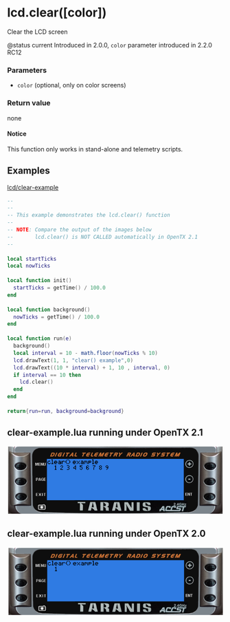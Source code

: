 # lcd.clear\(\[color\]\)

Clear the LCD screen

@status current Introduced in 2.0.0, `color` parameter introduced in 2.2.0 RC12

### Parameters

* `color` \(optional, only on color screens\)

### Return value

none

#### Notice

This function only works in stand-alone and telemetry scripts.

## Examples

[lcd/clear-example](https://raw.githubusercontent.com/opentx/lua-reference-guide/opentx_2.2/lcd/clear-example.lua)

```lua
--
--
-- This example demonstrates the lcd.clear() function
--
-- NOTE: Compare the output of the images below
--       lcd.clear() is NOT CALLED automatically in OpenTX 2.1
--

local startTicks
local nowTicks

local function init()
  startTicks = getTime() / 100.0
end

local function background()
  nowTicks = getTime() / 100.0
end

local function run(e)
  background()
  local interval = 10 - math.floor(nowTicks % 10)
  lcd.drawText(1, 1, "clear() example",0)
  lcd.drawText((10 * interval) + 1, 10 , interval, 0)
  if interval == 10 then
    lcd.clear()
  end
end

return{run=run, background=background}
```

## clear-example.lua running under OpenTX 2.1

![](../../.gitbook/assets/clear-example1%20%281%29%20%281%29%20%281%29%20%281%29.png)

## clear-example.lua running under OpenTX 2.0

![](../../.gitbook/assets/clear-example2%20%281%29%20%281%29%20%281%29.png)

